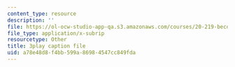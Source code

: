 ```yaml
---
content_type: resource
description: ''
file: https://ol-ocw-studio-app-qa.s3.amazonaws.com/courses/20-219-becoming-the-next-bill-nye-writing-and-hosting-the-educational-show-january-iap-2015/a78e48d8f4bb599a86984547cc849fda_gb80yhA2o4A.vtt
file_type: application/x-subrip
resourcetype: Other
title: 3play caption file
uid: a78e48d8-f4bb-599a-8698-4547cc849fda
---
```

